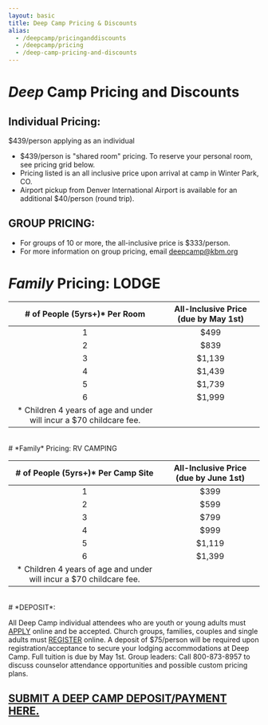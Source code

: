 ```yaml
---
layout: basic
title: Deep Camp Pricing & Discounts
alias: 
  - /deepcamp/pricinganddiscounts
  - /deepcamp/pricing
  - /deep-camp-pricing-and-discounts
---
```

# *Deep* Camp Pricing and Discounts

## Individual Pricing:

$439/person applying as an individual
- $439/person is "shared room" pricing. To reserve your personal room, see pricing grid below.
- Pricing listed is an all inclusive price upon arrival at camp in Winter Park, CO.
- Airport pickup from Denver International Airport is available for an additional $40/person (round trip).

## GROUP PRICING:
- For groups of 10 or more, the all-inclusive price is $333/person.
- For more information on group pricing, email deepcamp@kbm.org


# *Family* Pricing: LODGE

| # of People (5yrs+)* Per Room | All-Inclusive Price (due by May 1st) |
| :-------------: | :-------------: |
| 1 | $499        |
| 2 | $839        |
| 3 | $1,139      |
| 4 | $1,439      |
| 5 | $1,739      |
| 6 | $1,999      |
| * Children 4 years of age and under will incur a $70 childcare fee. ||
<br/>
# *Family* Pricing: RV CAMPING

| # of People (5yrs+)* Per Camp Site | All-Inclusive Price (due by June 1st) |
| :-------------: | :-------------: |
| 1 | $399        |
| 2 | $599        |
| 3 | $799        |
| 4 | $999        |
| 5 | $1,119      |
| 6 | $1,399      |
| * Children 4 years of age and under will incur a $70 childcare fee.||
<br/>
# *DEPOSIT*:

All Deep Camp individual attendees who are youth or young adults must [APPLY](/deepcamp/apply) online and be accepted. Church groups, families, couples and single adults must [REGISTER](/deepcamp/apply) online. A deposit of $75/person will be required upon registration/acceptance to secure your lodging accommodations at Deep Camp. Full tuition is due by May 1st. Group leaders: Call 800-873-8957 to discuss counselor attendance opportunities and possible custom pricing plans.  

## [SUBMIT A DEEP CAMP DEPOSIT/PAYMENT HERE.](/deepcamp/payment)